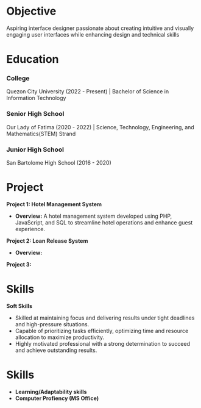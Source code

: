 # Objective
Aspiring interface designer passionate about creating intuitive and visually engaging user interfaces while enhancing design and technical skills


# Education

### **College**  
Quezon City University (2022 - Present) | Bachelor of Science in Information Technology
   

### **Senior High School** 
Our Lady of Fatima (2020 - 2022) | Science, Technology, Engineering, and Mathematics(STEM) Strand
   

### **Junior High School** 
San Bartolome High School (2016 - 2020)



# Project
**Project 1: Hotel Management System**
- **Overview:** A hotel management system developed using PHP, JavaScript, and SQL to streamline hotel operations and enhance guest experience.
  
**Project 2: Loan Release System**
- **Overview:** 

**Project 3:**




# Skills
 **Soft Skills**
- Skilled at maintaining focus and delivering results under tight deadlines and high-pressure situations.
- Capable of prioritizing tasks efficiently, optimizing time and resource allocation to maximize productivity.
- Highly motivated professional with a strong determination to succeed and achieve outstanding results.




















# Skills
 - **Learning/Adaptability skills**
 - **Computer Profiency (MS Office)**


